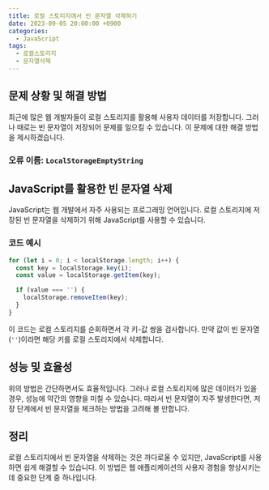 ```yaml
---
title: 로컬 스토리지에서 빈 문자열 삭제하기
date: 2023-09-05 20:00:00 +0900
categories:
  - JavaScript
tags:
  - 로컬스토리지
  - 문자열삭제
---
```


## 문제 상황 및 해결 방법

최근에 많은 웹 개발자들이 로컬 스토리지를 활용해 사용자 데이터를 저장합니다. 그러나 때로는 빈 문자열이 저장되어 문제를 일으킬 수 있습니다. 이 문제에 대한 해결 방법을 제시하겠습니다.

### 오류 이름: `LocalStorageEmptyString`

## JavaScript를 활용한 빈 문자열 삭제
JavaScript는 웹 개발에서 자주 사용되는 프로그래밍 언어입니다. 로컬 스토리지에 저장된 빈 문자열을 삭제하기 위해 JavaScript를 사용할 수 있습니다.

### 코드 예시

```javascript
for (let i = 0; i < localStorage.length; i++) {
  const key = localStorage.key(i);
  const value = localStorage.getItem(key);

  if (value === '') {
    localStorage.removeItem(key);
  }
}
```

이 코드는 로컬 스토리지를 순회하면서 각 키-값 쌍을 검사합니다. 만약 값이 빈 문자열(`''`)이라면 해당 키를 로컬 스토리지에서 삭제합니다.

## 성능 및 효율성

위의 방법은 간단하면서도 효율적입니다. 그러나 로컬 스토리지에 많은 데이터가 있을 경우, 성능에 약간의 영향을 미칠 수 있습니다. 따라서 빈 문자열이 자주 발생한다면, 저장 단계에서 빈 문자열을 체크하는 방법을 고려해 볼 만합니다.

## 정리

로컬 스토리지에서 빈 문자열을 삭제하는 것은 까다로울 수 있지만, JavaScript를 사용하면 쉽게 해결할 수 있습니다. 이 방법은 웹 애플리케이션의 사용자 경험을 향상시키는 데 중요한 단계 중 하나입니다.